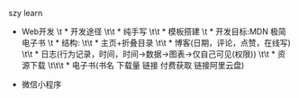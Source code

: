 szy learn
* Web开发
\t * 开发途径
\t\t * 纯手写
\t\t * 模板搭建
\t * 开发目标:MDN 极简电子书
\t * 结构:
\t\t * 主页+折叠目录
\t\t * 博客(日期，评论，点赞，在线写)
\t\t * 日志(行为记录，时间，时间→数据→图表→仅自己可见(权限))
\t\t * 资源下载
\t\t\t * 电子书(书名 下载量 链接 付费获取 链接阿里云盘)

* 微信小程序
